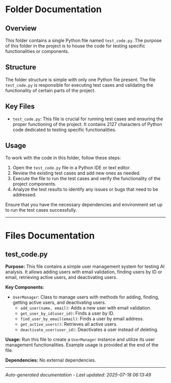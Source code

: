 # Folder Documentation

## Overview
This folder contains a single Python file named `test_code.py`. The purpose of this folder in the project is to house the code for testing specific functionalities or components.

## Structure
The folder structure is simple with only one Python file present. The file `test_code.py` is responsible for executing test cases and validating the functionality of certain parts of the project.

## Key Files
- `test_code.py`: This file is crucial for running test cases and ensuring the proper functioning of the project. It contains 2127 characters of Python code dedicated to testing specific functionalities.

## Usage
To work with the code in this folder, follow these steps:
1. Open the `test_code.py` file in a Python IDE or text editor.
2. Review the existing test cases and add new ones as needed.
3. Execute the file to run the test cases and verify the functionality of the project components.
4. Analyze the test results to identify any issues or bugs that need to be addressed.

Ensure that you have the necessary dependencies and environment set up to run the test cases successfully.

---

# Files Documentation

## test_code.py

**Purpose:** This file contains a simple user management system for testing AI analysis. It allows adding users with email validation, finding users by ID or email, retrieving active users, and deactivating users.

**Key Components:**
- `UserManager`: Class to manage users with methods for adding, finding, getting active users, and deactivating users.
  - `add_user(name, email)`: Adds a new user with email validation.
  - `get_user_by_id(user_id)`: Finds a user by ID.
  - `find_user_by_email(email)`: Finds a user by email address.
  - `get_active_users()`: Retrieves all active users.
  - `deactivate_user(user_id)`: Deactivates a user instead of deleting.

**Usage:** Run this file to create a `UserManager` instance and utilize its user management functionalities. Example usage is provided at the end of the file.

**Dependencies:** No external dependencies.

---
*Auto-generated documentation - Last updated: 2025-07-18 06:13:49*
